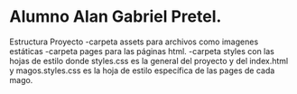 # Alumno Alan Gabriel Pretel.
Estructura Proyecto
-carpeta assets para archivos como imagenes estáticas
-carpeta pages para las páginas html.
-carpeta styles con las hojas de estilo donde styles.css es la general del proyecto y del index.html y magos.styles.css es la hoja de estilo específica de las pages de cada mago.